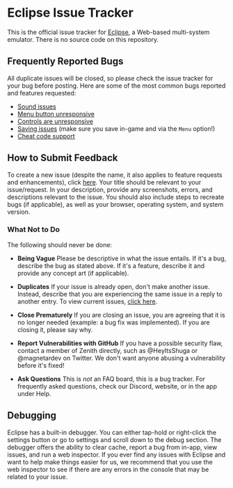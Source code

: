 # Eclipse Issue Tracker
This is the official issue tracker for [Eclipse](https://eclipseemu.me), a Web-based multi-system emulator. There is no source code on this repository.

## Frequently Reported Bugs
All duplicate issues will be closed, so please check the issue tracker for your bug before posting. Here are some of the most common bugs reported and features requested:

- [Sound issues](https://github.com/iGBAEmu/EclipseIssues/issues/36)
- [Menu button unresponsive](https://github.com/iGBAEmu/EclipseIssues/issues/41)
- [Controls are unresponsive](https://github.com/iGBAEmu/EclipseIssues/issues/45)
- [Saving issues](https://github.com/iGBAEmu/EclipseIssues/issues/60) (make sure you save in-game and via the `Menu` option!)
- [Cheat code support](https://github.com/iGBAEmu/EclipseIssues/issues/74)

## How to Submit Feedback
To create a new issue (despite the name, it also applies to feature requests and enhancements), click [here](https://github.com/iGBAEmu/EclipseIssues/issues/new). Your title should be relevant to your issue/request. In your description, provide any screenshots, errors, and descriptions relevant to the issue. You should also include steps to recreate bugs (if applicable), as well as your browser, operating system, and system version.

### What Not to Do

The following should never be done:

- **Being Vague** Please be descriptive in what the issue entails. If it's a bug, describe the bug as stated above. If it's a feature, describe it and provide any concept art (if applicable).

- **Duplicates** If your issue is already open, don't make another issue. Instead, describe that you are experiencing the same issue in a reply to another entry. To view current issues, [click here](https://github.com/iGBAEmu/EclipseIssues/issues).

- **Close Prematurely** If you are closing an issue, you are agreeing that it is no longer needed (example: a bug fix was implemented). If you are closing it, please say why.

- **Report Vulnerabilities with GitHub** If you have a possible security flaw, contact a member of Zenith directly, such as @HeyItsShuga or @magnetardev on Twitter. We don't want anyone abusing a vulnerability before it's fixed!

- **Ask Questions** This is *not* an FAQ board, this is a bug tracker. For frequently asked questions, check our Discord, website, or in the app under Help.

## Debugging

Eclipse has a built-in debugger. You can either tap-hold or right-click the settings button or go to settings and scroll down to the debug section. The debugger offers the ability to clear cache, report a bug from in-app, view issues, and run a web inspector. If you ever find any issues with Eclipse and want to help make things easier for us, we recommend that you use the web inspector to see if there are any errors in the console that may be related to your issue.

